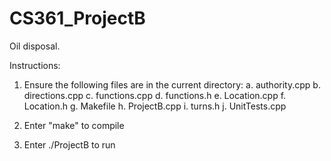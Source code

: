 # CS361_ProjectB
Oil disposal.

Instructions:
1. Ensure the following files are in the current directory:
	a. authority.cpp
	b. directions.cpp
	c. functions.cpp
	d. functions.h
	e. Location.cpp
	f. Location.h
	g. Makefile
	h. ProjectB.cpp
	i. turns.h
	j. UnitTests.cpp

2. Enter "make" to compile

3. Enter ./ProjectB to run
